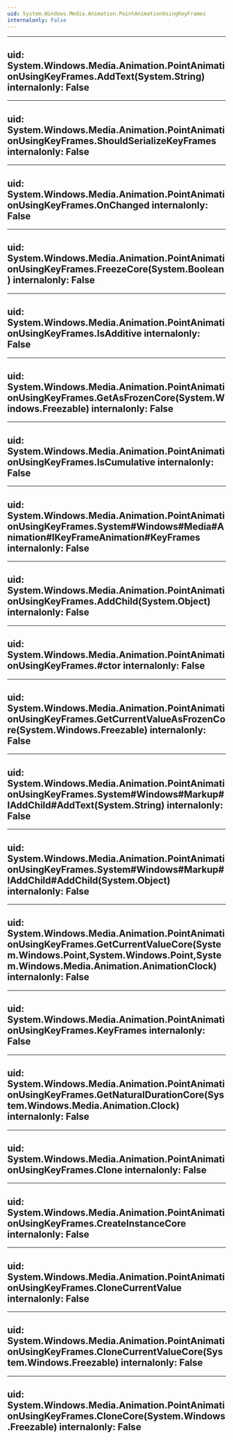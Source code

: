 ```yaml
---
uid: System.Windows.Media.Animation.PointAnimationUsingKeyFrames
internalonly: False
---
```


---
uid: System.Windows.Media.Animation.PointAnimationUsingKeyFrames.AddText(System.String)
internalonly: False
---

---
uid: System.Windows.Media.Animation.PointAnimationUsingKeyFrames.ShouldSerializeKeyFrames
internalonly: False
---

---
uid: System.Windows.Media.Animation.PointAnimationUsingKeyFrames.OnChanged
internalonly: False
---

---
uid: System.Windows.Media.Animation.PointAnimationUsingKeyFrames.FreezeCore(System.Boolean)
internalonly: False
---

---
uid: System.Windows.Media.Animation.PointAnimationUsingKeyFrames.IsAdditive
internalonly: False
---

---
uid: System.Windows.Media.Animation.PointAnimationUsingKeyFrames.GetAsFrozenCore(System.Windows.Freezable)
internalonly: False
---

---
uid: System.Windows.Media.Animation.PointAnimationUsingKeyFrames.IsCumulative
internalonly: False
---

---
uid: System.Windows.Media.Animation.PointAnimationUsingKeyFrames.System#Windows#Media#Animation#IKeyFrameAnimation#KeyFrames
internalonly: False
---

---
uid: System.Windows.Media.Animation.PointAnimationUsingKeyFrames.AddChild(System.Object)
internalonly: False
---

---
uid: System.Windows.Media.Animation.PointAnimationUsingKeyFrames.#ctor
internalonly: False
---

---
uid: System.Windows.Media.Animation.PointAnimationUsingKeyFrames.GetCurrentValueAsFrozenCore(System.Windows.Freezable)
internalonly: False
---

---
uid: System.Windows.Media.Animation.PointAnimationUsingKeyFrames.System#Windows#Markup#IAddChild#AddText(System.String)
internalonly: False
---

---
uid: System.Windows.Media.Animation.PointAnimationUsingKeyFrames.System#Windows#Markup#IAddChild#AddChild(System.Object)
internalonly: False
---

---
uid: System.Windows.Media.Animation.PointAnimationUsingKeyFrames.GetCurrentValueCore(System.Windows.Point,System.Windows.Point,System.Windows.Media.Animation.AnimationClock)
internalonly: False
---

---
uid: System.Windows.Media.Animation.PointAnimationUsingKeyFrames.KeyFrames
internalonly: False
---

---
uid: System.Windows.Media.Animation.PointAnimationUsingKeyFrames.GetNaturalDurationCore(System.Windows.Media.Animation.Clock)
internalonly: False
---

---
uid: System.Windows.Media.Animation.PointAnimationUsingKeyFrames.Clone
internalonly: False
---

---
uid: System.Windows.Media.Animation.PointAnimationUsingKeyFrames.CreateInstanceCore
internalonly: False
---

---
uid: System.Windows.Media.Animation.PointAnimationUsingKeyFrames.CloneCurrentValue
internalonly: False
---

---
uid: System.Windows.Media.Animation.PointAnimationUsingKeyFrames.CloneCurrentValueCore(System.Windows.Freezable)
internalonly: False
---

---
uid: System.Windows.Media.Animation.PointAnimationUsingKeyFrames.CloneCore(System.Windows.Freezable)
internalonly: False
---
